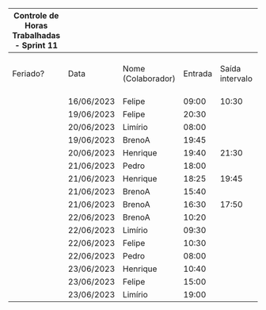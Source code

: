 | Controle de Horas Trabalhadas - Sprint 11 |  |  |  |  |  |  |  |  |  |  |
| --- | --- | --- | --- | --- | --- | --- | --- | --- | --- | --- |
| Feriado? | Data | Nome (Colaborador) | Entrada | Saída intervalo | Retorno intervalo | Saída | Total horas |  | Nome (Colaborador) | Total horas do sprint |
|  | 16/06/2023 | Felipe | 09:00 | 10:30 | 14:00 | 17:20 | 4:50:00 |  | BrenoA | 06:45 |
|  | 19/06/2023 | Felipe | 20:30 |  |  | 21:00 | 0:30:00 |  | Bruno | 00:00 |
|  | 20/06/2023 | Limírio | 08:00 |  |  | 10:30 | 2:30:00 |  | Felipe | 07:40 |
|  | 19/06/2023 | BrenoA | 19:45 |  |  | 21:50 | 2:05:00 |  | Henrique | 04:15 |
|  | 20/06/2023 | Henrique | 19:40 | 21:30 | 22:10 | 22:40 | 2:20:00 |  | Limírio | 05:30 |
|  | 21/06/2023 | Pedro | 18:00 |  |  | 19:10 | 1:10:00 |  | Pedro | 02:10 |
|  | 21/06/2023 | Henrique | 18:25 | 19:45 | 22:50 | 23:05 | 1:35:00 |  | Raquel | 00:00 |
|  | 21/06/2023 | BrenoA | 15:40 |  |  | 16:10 | 0:30:00 |  |  |  |
|  | 21/06/2023 | BrenoA | 16:30 | 17:50 | 21:40 | 23:00 | 2:40:00 |  |  |  |
|  | 22/06/2023 | BrenoA | 10:20 |  |  | 11:50 | 1:30:00 |  |  |  |
|  | 22/06/2023 | Limírio | 09:30 |  |  | 11:30 | 2:00:00 |  |  |  |
|  | 22/06/2023 | Felipe | 10:30 |  |  | 11:50 | 1:20:00 |  |  |  |
|  | 22/06/2023 | Pedro | 08:00 |  |  | 09:00 | 1:00:00 |  |  |  |
|  | 23/06/2023 | Henrique | 10:40 |  |  | 11:00 | 0:20:00 |  |  |  |
|  | 23/06/2023 | Felipe | 15:00 |  |  | 16:00 | 1:00:00 |  |  |  |
|  | 23/06/2023 | Limírio | 19:00 |  |  | 20:00 | 1:00:00 |  |  |  |
